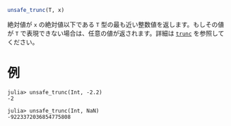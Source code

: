 ```julia
unsafe_trunc(T, x)
```

絶対値が `x` の絶対値以下である `T` 型の最も近い整数値を返します。もしその値が `T` で表現できない場合は、任意の値が返されます。詳細は [`trunc`](@ref) を参照してください。

# 例

```jldoctest
julia> unsafe_trunc(Int, -2.2)
-2

julia> unsafe_trunc(Int, NaN)
-9223372036854775808
```
